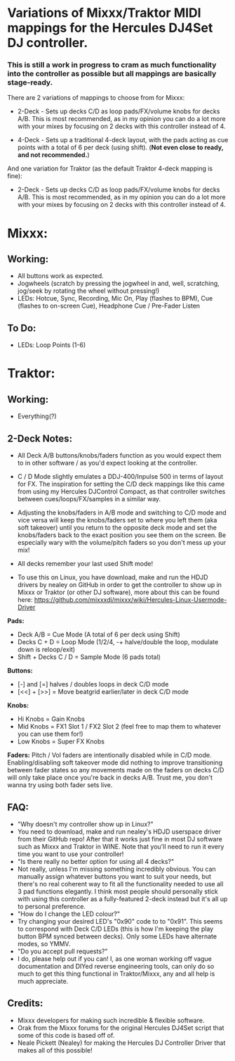 # Variations of Mixxx/Traktor MIDI mappings for the Hercules DJ4Set DJ controller. 
### This is still a work in progress to cram as much functionality into the controller as possible but all mappings are basically stage-ready.

There are 2 variations of mappings to choose from for Mixxx:

- 2-Deck - Sets up decks C/D as loop pads/FX/volume knobs for decks A/B. This is most recommended, as in my opinion you can do a lot more with your mixes by focusing on 2 decks with this controller instead of 4.

- 4-Deck - Sets up a traditional 4-deck layout, with the pads acting as cue points with a total of 6 per deck (using shift). (**Not even close to ready, and not recommended.**)

And one variation for Traktor (as the default Traktor 4-deck mapping is fine):
- 2-Deck - Sets up decks C/D as loop pads/FX/volume knobs for decks A/B. This is most recommended, as in my opinion you can do a lot more with your mixes by focusing on 2 decks with this controller instead of 4.
# Mixxx:
## Working:
- All buttons work as expected.
- Jogwheels (scratch by pressing the jogwheel in and, well, scratching, jog/seek by rotating the wheel without pressing!)
- LEDs: Hotcue, Sync, Recording, Mic On, Play (flashes to BPM), Cue (flashes to on-screen Cue), Headphone Cue / Pre-Fader Listen

## To Do:
- LEDs: Loop Points (1-6)

# Traktor:
## Working:
- Everything(?)

## 2-Deck Notes:

- All Deck A/B buttons/knobs/faders function as you would expect them to in other software / as you'd expect looking at the controller.

- C / D Mode slightly emulates a DDJ-400/Inpulse 500 in terms of layout for FX. The inspiration for setting the C/D deck mappings like this came from using my Hercules DJControl Compact, as that controller switches between cues/loops/FX/samples in a similar way.

- Adjusting the knobs/faders in A/B mode and switching to C/D mode and vice versa will keep the knobs/faders set to where you left them (aka soft takeover) until you return to the opposite deck mode and set the knobs/faders back to the exact position you see them on the screen. Be especially wary with the volume/pitch faders so you don't mess up your mix!

- All decks remember your last used Shift mode!

- To use this on Linux, you have download, make and run the HDJD drivers by nealey on GitHub in order to get the controller to show up in Mixxx or Traktor (or other DJ software), more about this can be found here: https://github.com/mixxxdj/mixxx/wiki/Hercules-Linux-Usermode-Driver

**Pads:**
- Deck A/B = Cue Mode (A total of 6 per deck using Shift)
- Decks C + D = Loop Mode (1/2/4, -+ halve/double the loop, modulate down is reloop/exit)
- Shift + Decks C / D = Sample Mode (6 pads total)

**Buttons:** 
- [-] and [=] halves / doubles loops in deck C/D mode
- [<<] + [>>] = Move beatgrid earlier/later in deck C/D mode

**Knobs:**
- Hi Knobs = Gain Knobs
- Mid Knobs = FX1 Slot 1 / FX2 Slot 2 (feel free to map them to whatever you can use them for!)
- Low Knobs = Super FX Knobs

**Faders:**
Pitch / Vol faders are intentionally disabled while in C/D mode. Enabling/disabling soft takeover mode did nothing to improve transitioning between fader states so any movements made on the faders on decks C/D will only take place once you're back in decks A/B. Trust me, you don't wanna try using both fader sets live.

## FAQ:
- "Why doesn't my controller show up in Linux?"
- You need to download, make and run nealey's HDJD userspace driver from their GitHub repo! After that it works just fine in most DJ software such as Mixxx and Traktor in WINE. Note that you'll need to run it every time you want to use your controller!
- "Is there really no better option for using all 4 decks?"
- Not really, unless I'm missing something incredibly obvious. You can manually assign whatever buttons you want to suit your needs, but there's no real coherent way to fit all the functionality needed to use all 3 pad functions elegantly. I think most people should personally stick with using this controller as a fully-featured 2-deck instead but it's all up to personal preference.
- "How do I change the LED colour?"
- Try changing your desired LED's "0x90" code to to "0x91". This seems to correspond with Deck C/D LEDs (this is how I'm keeping the play button BPM synced between decks). Only some LEDs have alternate modes, so YMMV.
- "Do you accept pull requests?"
- I do, please help out if you can! I, as one woman working off vague documentation and DIYed reverse engineering tools, can only do so much to get this thing functional in Traktor/Mixxx, any and all help is much appreciate.

## Credits:
- Mixxx developers for making such incredible & flexible software.
- Orak from the Mixxx forums for the original Hercules DJ4Set script that some of this code is based off of.
- Neale Pickett (Nealey) for making the Hercules DJ Controller Driver that makes all of this possible!
